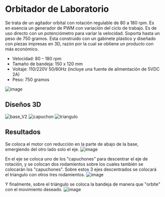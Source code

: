 # Orbitador de Laboratorio
Se trata de un agitador orbital con rotación regulable de 80 a 180 rpm. Es en esencia un generador de PWM con variación del ciclo de trabajo. Es de uso directo con un 
potenciómetro para variar la velocidad. Soporta hasta un peso de 750 gramos. Esta construido con un gabinete plástico y diseñado con piezas impresas en 3D, razón por 
la cual se obtiene un producto con más económico.

- Velocidad: 80 – 180 rpm
- Tamaño de bandeja: 150 x 120 mm
- Voltaje: 110/220V 50/60Hz (incluye una fuente de alimentación de 5VDC 2A)
- Peso: 750 gramos

![image](https://user-images.githubusercontent.com/14803755/211772524-98e8a99c-b8fb-4dc0-9dc4-b1bd89dc7e70.png)

## Diseños 3D

![base_V2](https://user-images.githubusercontent.com/14803755/211773478-3c68eeee-4ac6-4498-9d6e-4e864420c43e.png)
![capuchon](https://user-images.githubusercontent.com/14803755/211773550-81299fbb-b263-45ae-bb51-9476f4e1d328.png)
![triangulo](https://user-images.githubusercontent.com/14803755/211773627-78306ed4-f539-404e-9d50-d0e5e17abfff.png)

## Resultados
Se coloca el motor con reducción en la parte de abajo de la base, emergiendo del otro lado solo el eje.
![image](https://user-images.githubusercontent.com/14803755/211774445-2e1e3a98-f868-4d26-b954-e6aa9d03a5c2.png)

En el eje se coloca uno de los "capuchones" para descentrar el eje de rotación, y se colocan dos rodamientos sobre los cuales también se colocarán los "capuchones".
Sobre estos 3 ejes descentrados se colocará el triangulo con otros tres rodamientos.
![image](https://user-images.githubusercontent.com/14803755/211774998-f4541de5-1c39-4de4-8e34-4e7750611cac.png)

Y finalmente, sobre el triángulo se coloca la bandeja de manera que "orbite" con el movimiento deseado.
![image](https://user-images.githubusercontent.com/14803755/211775325-7b42e031-8dc1-469e-934d-fea9c710469d.png)


